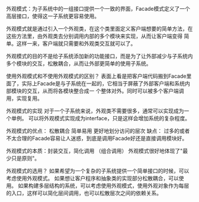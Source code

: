 外观模式：为子系统中的一组接口提供一个一致的界面，Facade模式定义了一个高层接口，使得这一子系统更容易使用。

外观模式就是通过引入一个外观类，在这个类里面定义客户端想要的简单方法，在这些方法里，由外观类去分别调用内部的多个模块来实现，从而让客户端变得
简单。这样一来，客户端就只需要和外观类交互就可以了。

外观模式的目的不是给子系统添加新的功能接口，而是为了让外部减少与子系统内多个模块的交互，松散耦合，从而让外部更简单的使用子系统。

使用外观模式和不使用外观模式的区别？
表面上看是把客户端代码搬到Facade里面了，实际上Facade是与子系统在一起的，它相当于屏蔽了外部客户端和系统内部模块的交互，从而将各模块整合成一
个整体对外。同时可以被多个客户端调用，实现复用。

外观模式的实现
对于一个子系统来说，外观类不需要很多，通常可以实现成为一个单例。
可以将外观模式实现成为interface，只是这样会增加系统的复杂程度。

外观模式的优点：
松散耦合
简单易用
更好地划分访问的层次
缺点：
过多的或者不太合理的Facade容易让人迷惑，到底是调用Facade好还是直接调用模块好。

外观模式的本质：封装交互，简化调用 （组合调用）
外观模式很好地体现了"最少只是原则"。

外观模式的选用？
如果希望为一个复杂的子系统提供一个简单接口的时候，可以考虑使用外观模式。
如果想让客户程序和抽象类的实现部分松散耦合，可以使用。
如果构建多层结构的系统，可以考虑使用外观模式，使用外观对象作为每层的入口，这样可以简化层间调用，也可以松散层次之间的依赖关系。
